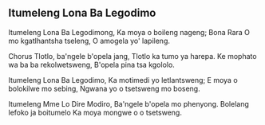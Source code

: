 ## Itumeleng Lona Ba Legodimo

Itumeleng Lona Ba Legodimong,
Ka moya o boileng nageng;
Bona Rara O mo kgatlhantsha tseleng,
O amogela yo' lapileng.

Chorus
Tlotlo, ba'ngele b'opela jang,
Tlotlo ka tumo ya harepa.
Ke mophato wa ba ba rekolwetsweng,
B'opela pina tsa kgololo.

Itumeleng Lona Ba Legodimo,
Ka motimedi yo letlantsweng;
E moya o bolokilwe mo sebing,
Ngwana yo o tsetsweng mo boseng.

Itumeleng Mme Lo Dire Modiro,
Ba'ngele b'opela mo phenyong.
Bolelang lefoko ja boitumelo
Ka moya mongwe o o tsetsweng.

